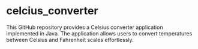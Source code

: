 # celcius_converter
This GitHub repository provides a Celsius converter application implemented in Java. The application allows users to convert temperatures between Celsius and Fahrenheit scales effortlessly.

